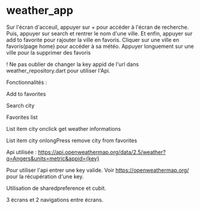 # weather_app
Sur l'écran d'acceuil, appuyer sur + pour accéder à l'écran de recherche. Puis, appuyer sur search et rentrer le nom d'une ville. Et enfin, appuyer sur add to favorite pour rajouter la ville en favoris. 
Cliquer sur une ville en favoris(page home) pour accéder à sa météo. 
Appuyer longuement sur une ville pour la supprimer des favoris

! Ne pas oublier de changer la key appid de l'url dans weather_repository.dart pour utiliser l'Api.

Fonctionnalités :

Add to favorites

Search city

Favorites list

List item city onclick get weather informations

List item city onlongPress remove city from favorites

Api utilisée :
https://api.openweathermap.org/data/2.5/weather?q=Angers&units=metric&appid={key}

Pour utiliser l'api entrer une key valide. Voir https://openweathermap.org/ pour la récupération d'une key.

Utilisation de sharedpreference et cubit.

3 écrans et 2 navigations entre écrans.

